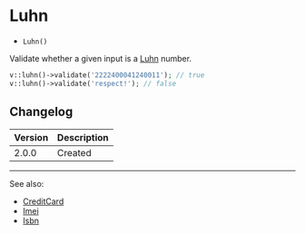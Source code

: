 # Luhn

- `Luhn()`

Validate whether a given input is a [Luhn][] number.

```php
v::luhn()->validate('2222400041240011'); // true
v::luhn()->validate('respect!'); // false
```

## Changelog

Version | Description
--------|-------------
  2.0.0 | Created

[Luhn]: https://en.wikipedia.org/wiki/Luhn_algorithm
***
See also:

- [CreditCard](CreditCard.md)
- [Imei](Imei.md)
- [Isbn](Isbn.md)

[Luhn]: https://en.wikipedia.org/wiki/Luhn_algorithm
